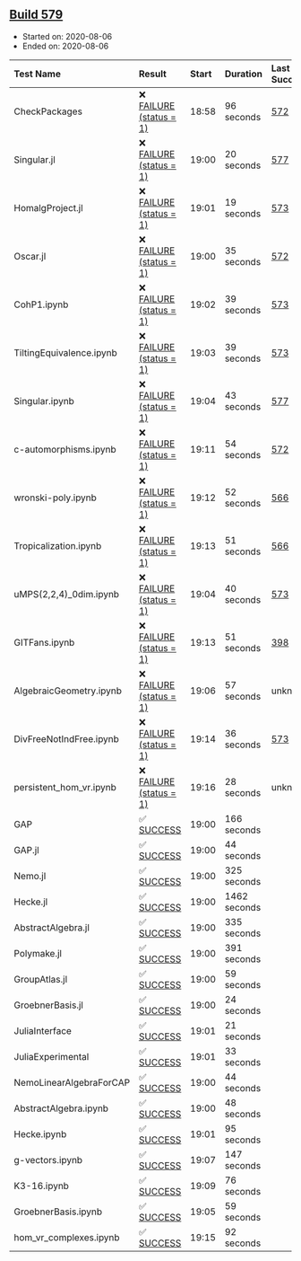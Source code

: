 ## [Build 579](https://oscarci.mathematik.uni-kl.de/job/oscar-stable/579/)

* Started on: 2020-08-06
* Ended on: 2020-08-06

| Test Name    | Result | Start | Duration | Last Success | First Failure |
|:-------------|:-------|:------|:---------|:-------------|:--------------|
| CheckPackages | ❌ [FAILURE (status = 1)](https://oscarci.mathematik.uni-kl.de/job/oscar-stable/579/artifact/logs/build-579/CheckPackages.log) | 18:58 | 96 seconds | [572](https://oscarci.mathematik.uni-kl.de/job/oscar-stable/572/) | [573](https://oscarci.mathematik.uni-kl.de/job/oscar-stable/573/) |
| Singular.jl | ❌ [FAILURE (status = 1)](https://oscarci.mathematik.uni-kl.de/job/oscar-stable/579/artifact/logs/build-579/Singular.jl.log) | 19:00 | 20 seconds | [577](https://oscarci.mathematik.uni-kl.de/job/oscar-stable/577/) | [578](https://oscarci.mathematik.uni-kl.de/job/oscar-stable/578/) |
| HomalgProject.jl | ❌ [FAILURE (status = 1)](https://oscarci.mathematik.uni-kl.de/job/oscar-stable/579/artifact/logs/build-579/HomalgProject.jl.log) | 19:01 | 19 seconds | [573](https://oscarci.mathematik.uni-kl.de/job/oscar-stable/573/) | [574](https://oscarci.mathematik.uni-kl.de/job/oscar-stable/574/) |
| Oscar.jl | ❌ [FAILURE (status = 1)](https://oscarci.mathematik.uni-kl.de/job/oscar-stable/579/artifact/logs/build-579/Oscar.jl.log) | 19:00 | 35 seconds | [572](https://oscarci.mathematik.uni-kl.de/job/oscar-stable/572/) | [573](https://oscarci.mathematik.uni-kl.de/job/oscar-stable/573/) |
| CohP1.ipynb | ❌ [FAILURE (status = 1)](https://oscarci.mathematik.uni-kl.de/job/oscar-stable/579/artifact/logs/build-579/CohP1.ipynb.log) | 19:02 | 39 seconds | [573](https://oscarci.mathematik.uni-kl.de/job/oscar-stable/573/) | [574](https://oscarci.mathematik.uni-kl.de/job/oscar-stable/574/) |
| TiltingEquivalence.ipynb | ❌ [FAILURE (status = 1)](https://oscarci.mathematik.uni-kl.de/job/oscar-stable/579/artifact/logs/build-579/TiltingEquivalence.ipynb.log) | 19:03 | 39 seconds | [573](https://oscarci.mathematik.uni-kl.de/job/oscar-stable/573/) | [574](https://oscarci.mathematik.uni-kl.de/job/oscar-stable/574/) |
| Singular.ipynb | ❌ [FAILURE (status = 1)](https://oscarci.mathematik.uni-kl.de/job/oscar-stable/579/artifact/logs/build-579/Singular.ipynb.log) | 19:04 | 43 seconds | [577](https://oscarci.mathematik.uni-kl.de/job/oscar-stable/577/) | [578](https://oscarci.mathematik.uni-kl.de/job/oscar-stable/578/) |
| c-automorphisms.ipynb | ❌ [FAILURE (status = 1)](https://oscarci.mathematik.uni-kl.de/job/oscar-stable/579/artifact/logs/build-579/c-automorphisms.ipynb.log) | 19:11 | 54 seconds | [572](https://oscarci.mathematik.uni-kl.de/job/oscar-stable/572/) | [573](https://oscarci.mathematik.uni-kl.de/job/oscar-stable/573/) |
| wronski-poly.ipynb | ❌ [FAILURE (status = 1)](https://oscarci.mathematik.uni-kl.de/job/oscar-stable/579/artifact/logs/build-579/wronski-poly.ipynb.log) | 19:12 | 52 seconds | [566](https://oscarci.mathematik.uni-kl.de/job/oscar-stable/566/) | [567](https://oscarci.mathematik.uni-kl.de/job/oscar-stable/567/) |
| Tropicalization.ipynb | ❌ [FAILURE (status = 1)](https://oscarci.mathematik.uni-kl.de/job/oscar-stable/579/artifact/logs/build-579/Tropicalization.ipynb.log) | 19:13 | 51 seconds | [566](https://oscarci.mathematik.uni-kl.de/job/oscar-stable/566/) | [567](https://oscarci.mathematik.uni-kl.de/job/oscar-stable/567/) |
| uMPS(2,2,4)_0dim.ipynb | ❌ [FAILURE (status = 1)](https://oscarci.mathematik.uni-kl.de/job/oscar-stable/579/artifact/logs/build-579/uMPS-2-2-4-_0dim.ipynb.log) | 19:04 | 40 seconds | [573](https://oscarci.mathematik.uni-kl.de/job/oscar-stable/573/) | [574](https://oscarci.mathematik.uni-kl.de/job/oscar-stable/574/) |
| GITFans.ipynb | ❌ [FAILURE (status = 1)](https://oscarci.mathematik.uni-kl.de/job/oscar-stable/579/artifact/logs/build-579/GITFans.ipynb.log) | 19:13 | 51 seconds | [398](https://oscarci.mathematik.uni-kl.de/job/oscar-stable/398/) | [399](https://oscarci.mathematik.uni-kl.de/job/oscar-stable/399/) |
| AlgebraicGeometry.ipynb | ❌ [FAILURE (status = 1)](https://oscarci.mathematik.uni-kl.de/job/oscar-stable/579/artifact/logs/build-579/AlgebraicGeometry.ipynb.log) | 19:06 | 57 seconds | unknown | unknown |
| DivFreeNotIndFree.ipynb | ❌ [FAILURE (status = 1)](https://oscarci.mathematik.uni-kl.de/job/oscar-stable/579/artifact/logs/build-579/DivFreeNotIndFree.ipynb.log) | 19:14 | 36 seconds | [573](https://oscarci.mathematik.uni-kl.de/job/oscar-stable/573/) | [574](https://oscarci.mathematik.uni-kl.de/job/oscar-stable/574/) |
| persistent_hom_vr.ipynb | ❌ [FAILURE (status = 1)](https://oscarci.mathematik.uni-kl.de/job/oscar-stable/579/artifact/logs/build-579/persistent_hom_vr.ipynb.log) | 19:16 | 28 seconds | unknown | unknown |
| GAP | ✅ [SUCCESS](https://oscarci.mathematik.uni-kl.de/job/oscar-stable/579/artifact/logs/build-579/GAP.log) | 19:00 | 166 seconds |  |  |
| GAP.jl | ✅ [SUCCESS](https://oscarci.mathematik.uni-kl.de/job/oscar-stable/579/artifact/logs/build-579/GAP.jl.log) | 19:00 | 44 seconds |  |  |
| Nemo.jl | ✅ [SUCCESS](https://oscarci.mathematik.uni-kl.de/job/oscar-stable/579/artifact/logs/build-579/Nemo.jl.log) | 19:00 | 325 seconds |  |  |
| Hecke.jl | ✅ [SUCCESS](https://oscarci.mathematik.uni-kl.de/job/oscar-stable/579/artifact/logs/build-579/Hecke.jl.log) | 19:00 | 1462 seconds |  |  |
| AbstractAlgebra.jl | ✅ [SUCCESS](https://oscarci.mathematik.uni-kl.de/job/oscar-stable/579/artifact/logs/build-579/AbstractAlgebra.jl.log) | 19:00 | 335 seconds |  |  |
| Polymake.jl | ✅ [SUCCESS](https://oscarci.mathematik.uni-kl.de/job/oscar-stable/579/artifact/logs/build-579/Polymake.jl.log) | 19:00 | 391 seconds |  |  |
| GroupAtlas.jl | ✅ [SUCCESS](https://oscarci.mathematik.uni-kl.de/job/oscar-stable/579/artifact/logs/build-579/GroupAtlas.jl.log) | 19:00 | 59 seconds |  |  |
| GroebnerBasis.jl | ✅ [SUCCESS](https://oscarci.mathematik.uni-kl.de/job/oscar-stable/579/artifact/logs/build-579/GroebnerBasis.jl.log) | 19:00 | 24 seconds |  |  |
| JuliaInterface | ✅ [SUCCESS](https://oscarci.mathematik.uni-kl.de/job/oscar-stable/579/artifact/logs/build-579/JuliaInterface.log) | 19:01 | 21 seconds |  |  |
| JuliaExperimental | ✅ [SUCCESS](https://oscarci.mathematik.uni-kl.de/job/oscar-stable/579/artifact/logs/build-579/JuliaExperimental.log) | 19:01 | 33 seconds |  |  |
| NemoLinearAlgebraForCAP | ✅ [SUCCESS](https://oscarci.mathematik.uni-kl.de/job/oscar-stable/579/artifact/logs/build-579/NemoLinearAlgebraForCAP.log) | 19:00 | 44 seconds |  |  |
| AbstractAlgebra.ipynb | ✅ [SUCCESS](https://oscarci.mathematik.uni-kl.de/job/oscar-stable/579/artifact/logs/build-579/AbstractAlgebra.ipynb.log) | 19:00 | 48 seconds |  |  |
| Hecke.ipynb | ✅ [SUCCESS](https://oscarci.mathematik.uni-kl.de/job/oscar-stable/579/artifact/logs/build-579/Hecke.ipynb.log) | 19:01 | 95 seconds |  |  |
| g-vectors.ipynb | ✅ [SUCCESS](https://oscarci.mathematik.uni-kl.de/job/oscar-stable/579/artifact/logs/build-579/g-vectors.ipynb.log) | 19:07 | 147 seconds |  |  |
| K3-16.ipynb | ✅ [SUCCESS](https://oscarci.mathematik.uni-kl.de/job/oscar-stable/579/artifact/logs/build-579/K3-16.ipynb.log) | 19:09 | 76 seconds |  |  |
| GroebnerBasis.ipynb | ✅ [SUCCESS](https://oscarci.mathematik.uni-kl.de/job/oscar-stable/579/artifact/logs/build-579/GroebnerBasis.ipynb.log) | 19:05 | 59 seconds |  |  |
| hom_vr_complexes.ipynb | ✅ [SUCCESS](https://oscarci.mathematik.uni-kl.de/job/oscar-stable/579/artifact/logs/build-579/hom_vr_complexes.ipynb.log) | 19:15 | 92 seconds |  |  |

